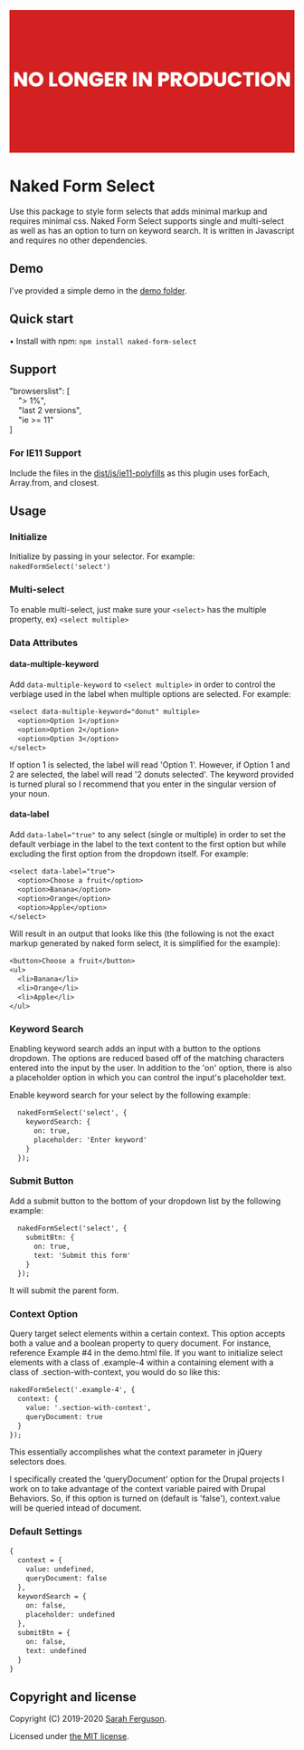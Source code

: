![](https://github.com/developerdayo/naked-form-select/blob/629d9706a5fe1f0e59b343ae50b2a6b5babd79b9/banner.png)
# Naked Form Select
Use this package to style form selects that adds minimal markup and requires minimal css. Naked Form Select supports single and multi-select as well as has an option to turn on keyword search. It is written in Javascript and requires no other dependencies.

## Demo
I've provided a simple demo in the [demo folder](https://github.com/developerdayo/naked-form-select/tree/master/demo).

## Quick start
• Install with npm: `npm install naked-form-select`

## Support
"browserslist": [<br />
&nbsp;&nbsp;&nbsp;&nbsp;"> 1%",<br />
&nbsp;&nbsp;&nbsp;&nbsp;"last 2 versions",<br />
&nbsp;&nbsp;&nbsp;&nbsp;"ie >= 11"<br />
]

### For IE11 Support
Include the files in the [dist/js/ie11-polyfills](https://github.com/developerdayo/naked-form-select/tree/master/dist/js/ie11-polyfills) as this plugin uses forEach, Array.from, and closest.

## Usage
### Initialize
Initialize by passing in your selector. For example: `nakedFormSelect('select')`

### Multi-select
To enable multi-select, just make sure your `<select>` has the multiple property, ex) `<select multiple>`

### Data Attributes
#### data-multiple-keyword
Add `data-multiple-keyword` to `<select multiple>` in order to control the verbiage used in the label when multiple options are selected. For example:

```
<select data-multiple-keyword="donut" multiple>
  <option>Option 1</option>
  <option>Option 2</option>
  <option>Option 3</option>
</select>
```
If option 1 is selected, the label will read 'Option 1'. However, if Option 1 and 2 are selected, the label will read '2 donuts selected'. The keyword provided is turned plural so I recommend that you enter in the singular version of your noun.

#### data-label
Add `data-label="true"` to any select (single or multiple) in order to set the default verbiage in the label to the text content to the first option but while excluding the first option from the dropdown itself. For example:
```
<select data-label="true">
  <option>Choose a fruit</option>
  <option>Banana</option>
  <option>Orange</option>
  <option>Apple</option>
</select>
```

Will result in an output that looks like this (the following is not the exact markup generated by naked form select, it is simplified for the example):
```
<button>Choose a fruit</button>
<ul>
  <li>Banana</li>
  <li>Orange</li>
  <li>Apple</li>
</ul>
```

### Keyword Search
Enabling keyword search adds an input with a button to the options dropdown. The options are reduced based off of the matching characters entered into the input by the user. In addition to the 'on' option, there is also a placeholder option in which you can control the input's placeholder text.

Enable keyword search for your select by the following example:

```
  nakedFormSelect('select', {
    keywordSearch: {
      on: true,
      placeholder: 'Enter keyword'
    }
  });
```

### Submit Button
Add a submit button to the bottom of your dropdown list by the following example:
```
  nakedFormSelect('select', {
    submitBtn: {
      on: true,
      text: 'Submit this form'
    }
  });
```
It will submit the parent form.

### Context Option
Query target select elements within a certain context. This option accepts both a value and a boolean property to query document. For instance, reference
Example #4 in the demo.html file. If you want to initialize select elements with a class of .example-4 within a containing element with a class of .section-with-context, you would do so like this:
```
nakedFormSelect('.example-4', {
  context: {
    value: '.section-with-context',
    queryDocument: true
  }
});
```
This essentially accomplishes what the context parameter in jQuery selectors does.

I specifically created the 'queryDocument' option for the Drupal projects I work on to take advantage of the context variable paired with Drupal Behaviors.
So, if this option is turned on (default is 'false'), context.value will be queried intead of document.

### Default Settings
```
{
  context = {
    value: undefined,
    queryDocument: false
  },
  keywordSearch = {
    on: false,
    placeholder: undefined
  },
  submitBtn = {
    on: false,
    text: undefined
  }
}
```

## Copyright and license
Copyright (C) 2019-2020 [Sarah Ferguson](https://github.com/developerdayo).

Licensed under [the MIT license](LICENSE).
